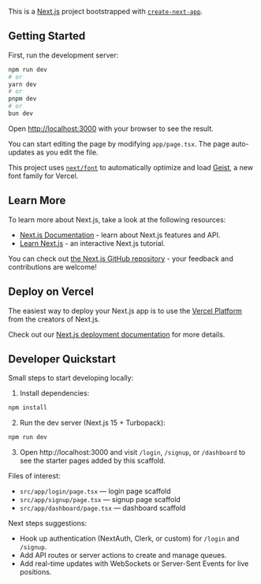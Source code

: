 This is a [Next.js](https://nextjs.org) project bootstrapped with [`create-next-app`](https://nextjs.org/docs/app/api-reference/cli/create-next-app).

## Getting Started

First, run the development server:

```bash
npm run dev
# or
yarn dev
# or
pnpm dev
# or
bun dev
```

Open [http://localhost:3000](http://localhost:3000) with your browser to see the result.

You can start editing the page by modifying `app/page.tsx`. The page auto-updates as you edit the file.

This project uses [`next/font`](https://nextjs.org/docs/app/building-your-application/optimizing/fonts) to automatically optimize and load [Geist](https://vercel.com/font), a new font family for Vercel.

## Learn More

To learn more about Next.js, take a look at the following resources:

- [Next.js Documentation](https://nextjs.org/docs) - learn about Next.js features and API.
- [Learn Next.js](https://nextjs.org/learn) - an interactive Next.js tutorial.

You can check out [the Next.js GitHub repository](https://github.com/vercel/next.js) - your feedback and contributions are welcome!

## Deploy on Vercel

The easiest way to deploy your Next.js app is to use the [Vercel Platform](https://vercel.com/new?utm_medium=default-template&filter=next.js&utm_source=create-next-app&utm_campaign=create-next-app-readme) from the creators of Next.js.

Check out our [Next.js deployment documentation](https://nextjs.org/docs/app/building-your-application/deploying) for more details.

## Developer Quickstart

Small steps to start developing locally:

1. Install dependencies:

```bash
npm install
```

2. Run the dev server (Next.js 15 + Turbopack):

```bash
npm run dev
```

3. Open http://localhost:3000 and visit `/login`, `/signup`, or `/dashboard` to see the starter pages added by this scaffold.

Files of interest:

- `src/app/login/page.tsx` — login page scaffold
- `src/app/signup/page.tsx` — signup page scaffold
- `src/app/dashboard/page.tsx` — dashboard scaffold

Next steps suggestions:

- Hook up authentication (NextAuth, Clerk, or custom) for `/login` and `/signup`.
- Add API routes or server actions to create and manage queues.
- Add real-time updates with WebSockets or Server-Sent Events for live positions.

